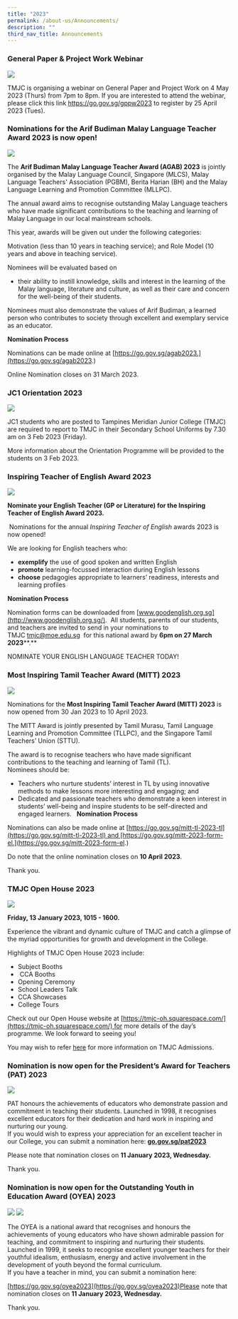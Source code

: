 ```yaml
---
title: "2023"
permalink: /about-us/Announcements/
description: ""
third_nav_title: Announcements
---
```

### General Paper & Project Work Webinar

![](/images/Announcements/2023/Term%202/GP%20and%20PW%20Webinar/announcement_gp%20&%20pw%20webinar.jpg)

TMJC is organising a webinar on General Paper and Project Work on 4 May 2023 (Thurs) from 7pm to 8pm. 
If you are interested to attend the webinar, please click this link https://go.gov.sg/gppw2023 to register by 25 April 2023 (Tues).

### Nominations for the Arif Budiman Malay Language Teacher Award 2023 is now open!

![](/images/Announcements/2023/Term%201/Arif%20Budiman%20MLL%20Teacher%20Award%202023%20for%20website.png)

The **Arif Budiman Malay Language Teacher Award (AGAB) 2023** is jointly organised by the Malay Language Council, Singapore (MLCS), Malay Language Teachers' Association (PGBM), Berita Harian (BH) and the Malay Language Learning and Promotion Committee (MLLPC).  
  
The annual award aims to recognise outstanding Malay Language teachers who have made significant contributions to the teaching and learning of Malay Language in our local mainstream schools.  
  
This year, awards will be given out under the following categories:

Motivation (less than 10 years in teaching service); and
Role Model (10 years and above in teaching service).  
  
Nominees will be evaluated based on  
*   their ability to instill knowledge, skills and interest in the learning of the Malay language, literature and culture, as well as their care and concern for the well-being of their students.

Nominees must also demonstrate the values of Arif Budiman, a learned person who contributes to society through excellent and exemplary service as an educator.

**Nomination Process**

Nominations can be made online at [https://go.gov.sg/agab2023.](https://go.gov.sg/agab2023.)

Online Nomination closes on 31 March 2023.
### JC1 Orientation 2023

![](/images/Announcements/2023/Term%201/Announcement%20of%20JC1%20Orientation%20on%20Website.jpg)

JC1 students who are posted to Tampines Meridian Junior College (TMJC) are required to report to TMJC in their Secondary School Uniforms by 7.30 am on 3 Feb 2023 (Friday).

More information about the Orientation Programme will be provided to the students on 3 Feb 2023.

### Inspiring Teacher of English Award 2023

![](/images/Announcements/2023/Term%201/Inspiring%20Teacher%20of%20English%20Award%202023%20for%20website.png)

**Nominate your English Teacher (GP or Literature) for the Inspiring Teacher of English Award 2023.**

 Nominations for the annual _Inspiring Teacher of English_ awards 2023 is now opened!

We are looking for English teachers who:

* **exemplify** the use of good spoken and written English
* **promote** learning-focussed interaction during English lessons
* **choose** pedagogies appropriate to learners’ readiness, interests and learning profiles

**Nomination Process**

Nomination forms can be downloaded from [www.goodenglish.org.sg](http://www.goodenglish.org.sg/).  All students, parents of our students, and teachers are invited to send in your nominations to TMJC [tmjc@moe.edu.sg](mailto:tmjc@moe.edu.sg)  for this national award by **6pm on 27 March 2023****.**

NOMINATE YOUR ENGLISH LANGUAGE TEACHER TODAY!

### Most Inspiring Tamil Teacher Award (MITT) 2023

![](/images/Announcements/2023/Term%201/Most%20Inspiring%20Tamil%20Teacher%20Award%202023%20for%20website.png)

Nominations for the **Most Inspiring Tamil Teacher Award (MITT) 2023** is now opened from 30 Jan 2023 to 10 April 2023.  
  
The MITT Award is jointly presented by Tamil Murasu, Tamil Language Learning and Promotion Committee (TLLPC), and the Singapore Tamil Teachers’ Union (STTU).  

The award is to recognise teachers who have made significant contributions to the teaching and learning of Tamil (TL).  
Nominees should be:  

*   Teachers who nurture students’ interest in TL by using innovative methods to make lessons more interesting and engaging; and 
*   Dedicated and passionate teachers who demonstrate a keen interest in students’ well-being and inspire students to be self-directed and engaged learners.  
**Nomination Process**

Nominations can also be made online at [https://go.gov.sg/mitt-tl-2023-tl](https://go.gov.sg/mitt-tl-2023-tl) and [https://go.gov.sg/mitt-2023-form-el.](https://go.gov.sg/mitt-2023-form-el.)

Do note that the online nomination closes on **10 April 2023**.

Thank you.

### TMJC Open House 2023

![](/images/Announcements/2023/Term%201/Announcement_TMWonderland.jpeg)

**Friday, 13 January 2023, 1015 - 1600.**

Experience the vibrant and dynamic culture of TMJC and catch a glimpse of the myriad opportunities for growth and development in the College.  
  
Highlights of TMJC Open House 2023 include:

*   Subject Booths
*    CCA Booths
*   Opening Ceremony
*   School Leaders Talk
*   CCA Showcases
*   College Tours  
      
    

Check out our Open House website at [https://tmjc-oh.squarespace.com/](https://tmjc-oh.squarespace.com/) for more details of the day’s programme. We look forward to seeing you!   


You may wish to refer [here](/files/Announcements/2023/Open%20House%20-%20Admission%20Info%202023_updated%2011%20Jan%2023.pdf) for more information on TMJC Admissions.

### Nomination is now open for the President’s Award for Teachers (PAT) 2023

![](/images/Announcements/2023/Term%201/Announcement_PAT_01.jpg)

PAT honours the achievements of educators who demonstrate passion and commitment in teaching their students. Launched in 1998, it recognises excellent educators for their dedication and hard work in inspiring and nurturing our young.  
If you would wish to express your appreciation for an excellent teacher in our College, you can submit a nomination here: [**go.gov.sg/pat2023**](http://go.gov.sg/pat2023)  

  
Please note that nomination closes on **11 January 2023, Wednesday.**

Thank you.

### Nomination is now open for the Outstanding Youth in Education Award (OYEA) 2023

![](/images/Announcements/2023/Term%201/Announcement_OYEA_01.jpg)
![](/images/Announcements/2023/Term%201/Announcement_OYEA_02.jpg)

The OYEA is a national award that recognises and honours the achievements of young educators who have shown admirable passion for teaching, and commitment to inspiring and nurturing their students. Launched in 1999, it seeks to recognise excellent younger teachers for their youthful idealism, enthusiasm, energy and active involvement in the development of youth beyond the formal curriculum.  
If you have a teacher in mind, you can submit a nomination here: 

[https://go.gov.sg/oyea2023](https://go.gov.sg/oyea2023)Please note that nomination closes on **11 January 2023, Wednesday.**

Thank you.
